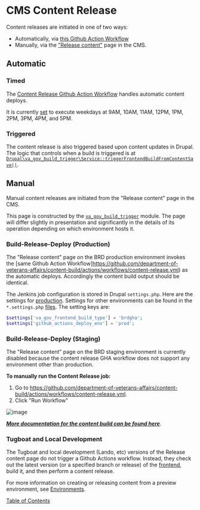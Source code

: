 # CMS Content Release

Content releases are initiated in one of two ways:
- Automatically, via [this Github Action Workflow](https://github.com/department-of-veterans-affairs/content-build/actions/workflows/content-release.yml)
- Manually, via the ["Release content"](https://prod.cms.va.gov/admin/content/deploy) page in the CMS.

## Automatic

### Timed

The [Content Release Github Action Workflow](https://github.com/department-of-veterans-affairs/content-build/blob/master/.github/workflows/content-release.yml) handles automatic content deploys.

It is currently [set](https://github.com/department-of-veterans-affairs/content-build/blob/master/.github/workflows/content-release.yml#L16) to execute weekdays at 9AM, 10AM, 11AM, 12PM, 1PM, 2PM, 3PM, 4PM, and 5PM.

### Triggered

The content release is also triggered based upon content updates in Drupal.  The logic that controls when a build is triggered is at [`Drupal\va_gov_build_trigger\Service::triggerFrontendBuildFromContentSave()`](https://github.com/department-of-veterans-affairs/va.gov-cms/blob/98f4666d7b6aabf984f679fdaec4088c35e08488/docroot/modules/custom/va_gov_build_trigger/src/Service/BuildFrontend.php#L162).

## Manual

Manual content releases are initiated from the "Release content" page in the CMS.

This page is constructed by the [`va_gov_build_trigger`](https://github.com/department-of-veterans-affairs/va.gov-cms/tree/main/docroot/modules/custom/va_gov_build_trigger) module. The page will differ slightly in presentation and significantly in the details of its operation depending on which environment hosts it.

### Build-Release-Deploy (Production)

The "Release content" page on the BRD production environment invokes the [same Github Action Workflow]https://github.com/department-of-veterans-affairs/content-build/actions/workflows/content-release.yml) as the automatic deploys. Accordingly the content build output should be identical.

The Jenkins job configuration is stored in Drupal `settings.php`. Here are the settings for [production](https://github.com/department-of-veterans-affairs/va.gov-cms/blob/main/docroot/sites/default/settings/settings.prod.php#L46). Settings for other environments can be found in the `*.settings.php` [files](https://github.com/department-of-veterans-affairs/va.gov-cms/blob/master/docroot/sites/default/settings). The setting keys are:
```php
$settings['va_gov_frontend_build_type'] = 'brdgha';
$settings['github_actions_deploy_env'] = 'prod';
```

### Build-Release-Deploy (Staging)

The "Release content" page on the BRD staging environment is currently disabled because the content release GHA workflow does not support any environment other than production.


**To manually run the Content Release job:**
1. Go to https://github.com/department-of-veterans-affairs/content-build/actions/workflows/content-release.yml.
2. Click "Run Workflow"

![image](https://user-images.githubusercontent.com/121603/141811069-c7bf44ab-d8d9-4da3-96d0-860f234eaa5b.png)

[_**More documentation for the content build can be found here**_](https://github.com/department-of-veterans-affairs/va.gov-team/tree/master/platform/cms/accelerated_publishing/content-build).


### Tugboat and Local Development

The Tugboat and local development (Lando, etc) versions of the Release content page do not trigger a Github Actions workflow.  Instead, they check out the latest version (or a specified branch or release) of the [frontend](https://github.com/department-of-veterans-affairs/content-build/), build it, and then perform a content release.

For more information on creating or releasing content from a preview environment, see [Environments](./environments.md).

[Table of Contents](../README.md)
